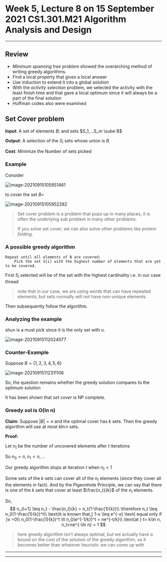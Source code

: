 # Week 5, Lecture 8 on 15 September 2021 CS1.301.M21 Algorithm Analysis and Design

***

## Review

* *Minimum spanning tree* problem showed the overarching method of writing greedy algorithms. 
* Find a local property that gives a local answer
* Use induction to extend it into a global solution
* With the *activity selection* problem, we selected the activity with the least finish time and that gave a local optimum since it will always be a part of the final solution
* Huffman codes also were examined

##  Set Cover problem

**Input**: A set of elements $B$; and sets $S_1,...S_m \sube B$

**Output**: A selection of the $S_i$ sets whose union is $B$. 

**Cost**: Minimize the Number of sets picked

### Example

Consider

![image-20210915105851461](C:\Users\gpaul\AppData\Roaming\Typora\typora-user-images\image-20210915105851461.png)

to cover the set $B =$

![image-20210915105952282](C:\Users\gpaul\AppData\Roaming\Typora\typora-user-images\image-20210915105952282.png)

> Set cover problem is a problem that pops up in many places, it is often the underlying sub problem in many other problems.
>
> If you solve set cover, we can also solve other problems like *protein folding*.

### A possible greedy algorithm

```
Repeat until all elements of B are covered:
	Pick the set S[i] with the highest number of elements that are yet to be covered.
```

First $S_i$ selected will be of the set with the highest cardinality i.e. in our case $\text{thread}$

> note that in our case, we are using words that can have repeated elements, but sets normally will not have non-unique elements

Then subsequently follow the algorithm.

### Analyzing the example

$\text{shun}$ is a must pick since it is the only set with $u$.

![image-20210915112024077](C:\Users\gpaul\AppData\Roaming\Typora\typora-user-images\image-20210915112024077.png)

### Counter-Example

Suppose $B = \{1,2,3,4,5,6\}$

![image-20210915112311106](C:\Users\gpaul\AppData\Roaming\Typora\typora-user-images\image-20210915112311106.png)

So, the question remains whether the greedy solution compares to the optimum solution

It has been shown that *set cover* is NP complete.

### Greedy sol is O(ln n)

**Claim**: Suppose $|B|=n$ and the optimal cover has $k$ sets. Then the greedy algorithm will use at most $k \ln{n}$ sets.

**Proof:**

Let $n_t$ be the number of uncovered elements after $t$ iterations

So $n_0 = n, n_1 <n, ...$

Our greedy algorithm stops at iteration $t$ when $n_t <1$

Some sets of the $k$ sets can cover all of the $n_t$ elements (since they cover all the elements in fact). And by the Pigeonhole Principle, we can say that there is one of the $k$ sets that cover at least $\frac{n_t}{k}$ of the $n_t$ elements.

So,
$$
n_{t+1} \leq n_t - \frac{n_t}{k} = n_t(1-\frac{1}{k})\\
\therefore n_t \leq n_0(1-\frac{1}{k})^t\\
\text{it is known that,} 1-x \leq e^{-x} \text{ equal only if }x =0\\
n_0(1-\frac{1}{k})^t \lt n_0(e^{-1/k})^t = ne^{-t/k}\\
\text{at } t= k\ln n, n_t<ne^{-\ln n} = 1
$$

> here greedy algorithm isn't always optimal, but we actually have a bound on the cost of the solution of the greedy algorithm, so it becomes better than whatever heuristic we can come up with



***

***

